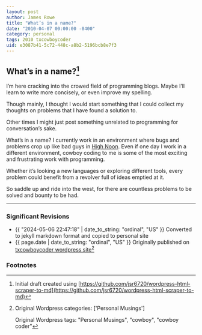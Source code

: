 ```yaml
---
layout: post
author: James Rowe
title: "What’s in a name?"
date: "2010-04-07 00:00:00 -0400"
category: personal
tags: 2010 txcowboycoder
uid: e3087b41-5c72-448c-a8b2-5196bcb8e7f3
---
```


## What’s in a name?[^draft]

I’m here cracking into the crowed field of programming blogs. Maybe I’ll learn to write more concisely, or even improve my spelling.

Though mainly, I thought I would start something that I could collect my thoughts on problems that I have found a solution to.

Other times I might just post something unrelated to programming for conversation’s sake.

What’s in a name? I currently work in an environment where bugs and problems crop up like bad guys in [High Noon](http://www.imdb.com/title/tt0044706/). Even if one day I work in a different environment, cowboy coding to me is some of the most exciting and frustrating work with programming.

Whether it’s looking a new languages or exploring different tools, every problem could benefit from a revolver full of ideas emptied at it.

So saddle up and ride into the west, for there are countless problems to be solved and bounty to be had.

---

### Significant Revisions

- {{ "2024-05-06 22:47:18" | date_to_string: "ordinal", "US" }} Converted to jekyll markdown format and copied to personal site
- {{ page.date | date_to_string: "ordinal", "US" }} Originally published on [txcowboycoder wordpress site](https://txcowboycoder.wordpress.com/2010/04/07/whats-in-a-name/)[^txcowboycoder]

### Footnotes

[^draft]: Initial draft created using [https://github.com/jsr6720/wordpress-html-scraper-to-md](https://github.com/jsr6720/wordpress-html-scraper-to-md)

[^txcowboycoder]: Original Wordpress categories: ['Personal Musings']

    Original Wordpress tags: "Personal Musings", "cowboy", "cowboy coder"
